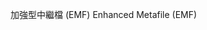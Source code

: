 <span data-ttu-id="36368-101">加強型中繼檔 (EMF) </span><span class="sxs-lookup"><span data-stu-id="36368-101">Enhanced Metafile (EMF)</span></span>